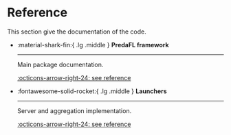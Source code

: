 # Reference

This section give the documentation of the code.

<div class="grid cards" markdown>

-   :material-shark-fin:{ .lg .middle } __PredaFL framework__

    ---

    Main package documentation. 

    [:octicons-arrow-right-24: see reference](./framework/index.md)

-   :fontawesome-solid-rocket:{ .lg .middle } __Launchers__

    ---

    Server and aggregation implementation. 

    [:octicons-arrow-right-24: see reference](./launchers/index.md)


</div>